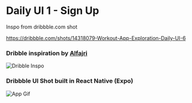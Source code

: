 # Daily UI 1 - Sign Up

Inspo from dribbble.com shot 

https://dribbble.com/shots/14318079-Workout-App-Exploration-Daily-UI-6

### Dribble inspiration by [Alfajri](https://dribbble.com/Alfajri)

![Dribble Inspo](./assets/dribbble.jpg)


### Dribbble UI Shot built in React Native (Expo)

![App Gif](./assets/app.gif)
